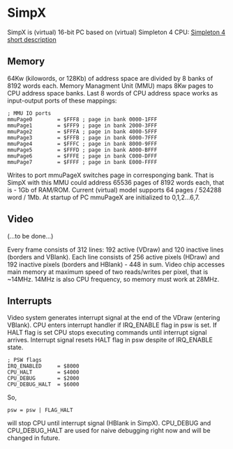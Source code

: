 # SimpX

SimpX is (virtual) 16-bit PC based on (virtual) Simpleton 4 CPU: [Simpleton 4 short description](README_simpleton_en.md)

## Memory

64Kw (kilowords, or 128Kb) of address space are divided by 8 banks of 8192 words each. 
Memory Managment Unit (MMU) maps 8Kw pages to CPU address space banks.
Last 8 words of CPU address space works as input-output ports of these mappings:
```
; MMU IO ports
mmuPage0        = $FFF8 ; page in bank 0000-1FFF
mmuPage1        = $FFF9 ; page in bank 2000-3FFF
mmuPage2        = $FFFA ; page in bank 4000-5FFF
mmuPage3        = $FFFB ; page in bank 6000-7FFF
mmuPage4        = $FFFC ; page in bank 8000-9FFF
mmuPage5        = $FFFD ; page in bank A000-BFFF
mmuPage6        = $FFFE ; page in bank C000-DFFF
mmuPage7        = $FFFF ; page in bank E000-FFFF
```
Writes to port mmuPageX switches page in corresponging bank.
That is SimpX with this MMU could address 65536 pages of 8192 words each, that is - 1Gb of RAM/ROM.
Current (virtual) model supports 64 pages / 524288 word / 1Mb.
At startup of PC mmuPageX are initialized to 0,1,2...6,7.

## Video

(...to be done...)

Every frame consists of 312 lines: 192 active (VDraw) and 120 inactive lines (borders and VBlank).
Each line consists of 256 active pixels (HDraw) and 192 inactive pixels (borders and HBlank) - 448 in sum.
Video chip accesses main memory at maximum speed of two reads/writes per pixel, that is ~14MHz.
14MHz is also CPU frequency, so memory must work at 28MHz.

## Interrupts

Video system generates interrupt signal at the end of the VDraw (entering VBlank). CPU enters interrupt handler if IRQ_ENABLE flag in psw is set.
If HALT flag is set CPU stops executing commands until interrupt signal arrives. Interrupt signal resets HALT flag in psw despite of IRQ_ENABLE state.
```
; PSW flags
IRQ_ENABLED     = $8000
CPU_HALT        = $4000
CPU_DEBUG       = $2000
CPU_DEBUG_HALT  = $6000
```
So, 
```
psw = psw | FLAG_HALT
```
will stop CPU until interrupt signal (HBlank in SimpX).
CPU_DEBUG and CPU_DEBUG_HALT are used for naive debugging right now and will be changed in future.